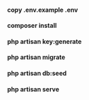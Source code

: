 #### copy .env.example .env
#### <p>composer install</p>
#### php artisan key:generate
#### php artisan migrate 
#### php artisan db:seed
#### php artisan serve

